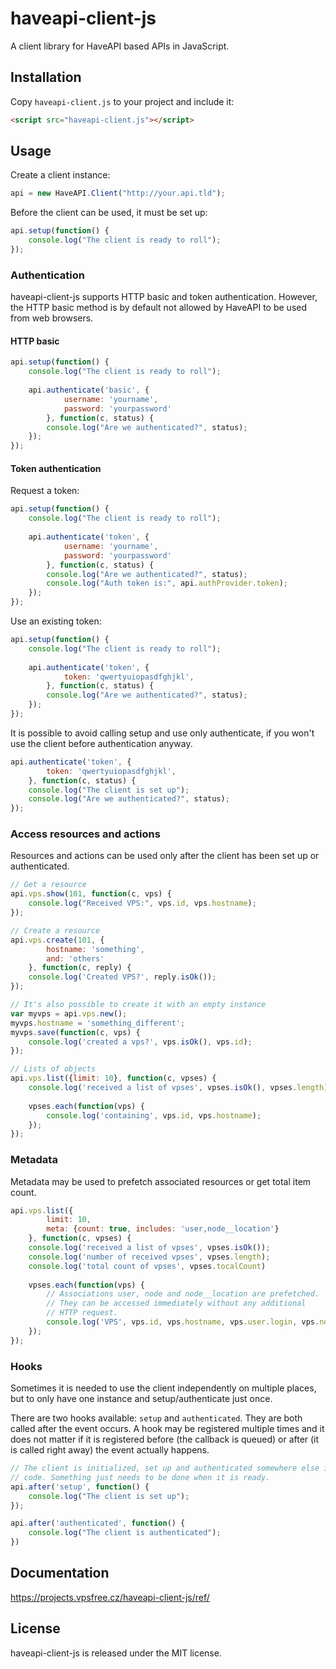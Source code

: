 haveapi-client-js
=================
A client library for HaveAPI based APIs in JavaScript.

Installation
------------
Copy `haveapi-client.js` to your project and include it:

```html
<script src="haveapi-client.js"></script>
```

Usage
-----

Create a client instance:

```js
api = new HaveAPI.Client("http://your.api.tld");
```

Before the client can be used, it must be set up:

```js
api.setup(function() {
	console.log("The client is ready to roll");
});
```

### Authentication
haveapi-client-js supports HTTP basic and token authentication. However, the HTTP basic
method is by default not allowed by HaveAPI to be used from web browsers.

#### HTTP basic

```js
api.setup(function() {
	console.log("The client is ready to roll");
	
	api.authenticate('basic', {
			username: 'yourname',
			password: 'yourpassword'
		}, function(c, status) {
		console.log("Are we authenticated?", status);
	});
});
```

#### Token authentication
Request a token:

```js
api.setup(function() {
	console.log("The client is ready to roll");
	
	api.authenticate('token', {
			username: 'yourname',
			password: 'yourpassword'
		}, function(c, status) {
		console.log("Are we authenticated?", status);
		console.log("Auth token is:", api.authProvider.token);
	});
});
```

Use an existing token:

```js
api.setup(function() {
	console.log("The client is ready to roll");
	
	api.authenticate('token', {
			token: 'qwertyuiopasdfghjkl',
		}, function(c, status) {
		console.log("Are we authenticated?", status);
	});
});
```

It is possible to avoid calling setup and use only authenticate, if
you won't use the client before authentication anyway.

```js
api.authenticate('token', {
		token: 'qwertyuiopasdfghjkl',
	}, function(c, status) {
	console.log("The client is set up");
	console.log("Are we authenticated?", status);
});
```

### Access resources and actions
Resources and actions can be used only after the client has been set up
or authenticated.

```js
// Get a resource
api.vps.show(101, function(c, vps) {
	console.log("Received VPS:", vps.id, vps.hostname);
});

// Create a resource
api.vps.create(101, {
		hostname: 'something',
		and: 'others'
	}, function(c, reply) {
	console.log('Created VPS?', reply.isOk());
});

// It's also possible to create it with an empty instance
var myvps = api.vps.new();
myvps.hostname = 'something_different';
myvps.save(function(c, vps) {
	console.log('created a vps?', vps.isOk(), vps.id);
});

// Lists of objects
api.vps.list({limit: 10}, function(c, vpses) {
	console.log('received a list of vpses', vpses.isOk(), vpses.length);
	
	vpses.each(function(vps) {
		console.log('containing', vps.id, vps.hostname);
	});
});

```

### Metadata
Metadata may be used to prefetch associated resources or get total item count.

```js
api.vps.list({
		limit: 10,
		meta: {count: true, includes: 'user,node__location'}
	}, function(c, vpses) {
	console.log('received a list of vpses', vpses.isOk());
	console.log('number of received vpses', vpses.length);
	console.log('total count of vpses', vpses.tocalCount)
	
	vpses.each(function(vps) {
		// Associations user, node and node__location are prefetched.
		// They can be accessed immediately without any additional
		// HTTP request.
		console.log('VPS', vps.id, vps.hostname, vps.user.login, vps.node.name, vps.node.location.label);
	});
});
```

### Hooks
Sometimes it is needed to use the client independently on multiple places, but
to only have one instance and setup/authenticate just once.

There are two hooks available: `setup` and `authenticated`. They are both called
after the event occurs. A hook may be registered multiple times and it does not matter
if it is registered before (the callback is queued) or after (it is called right away)
the event actually happens.

```js
// The client is initialized, set up and authenticated somewhere else in the
// code. Something just needs to be done when it is ready.
api.after('setup', function() {
	console.log("The client is set up");
});

api.after('authenticated', function() {
	console.log("The client is authenticated");
})
```

Documentation
-------------
https://projects.vpsfree.cz/haveapi-client-js/ref/

License
-------
haveapi-client-js is released under the MIT license.
